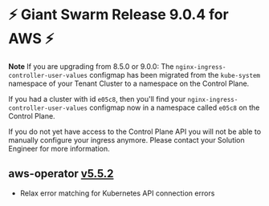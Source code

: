 # :zap: Giant Swarm Release 9.0.4 for AWS :zap:

**Note** If you are upgrading from 8.5.0 or 9.0.0: The `nginx-ingress-controller-user-values` configmap has been migrated from the `kube-system` namespace of your Tenant Cluster to a namespace on the Control Plane.

If you had a cluster with id `e05c8`, then you'll find your `nginx-ingress-controller-user-values`
configmap now in a namespace called `e05c8` on the Control Plane.

If you do not yet have access to the Control Plane API you will not be able to manually configure your ingress anymore. Please contact your Solution Engineer for more information.

## aws-operator [v5.5.2](https://github.com/giantswarm/aws-operator/releases/tag/v5.5.2)

- Relax error matching for Kubernetes API connection errors

